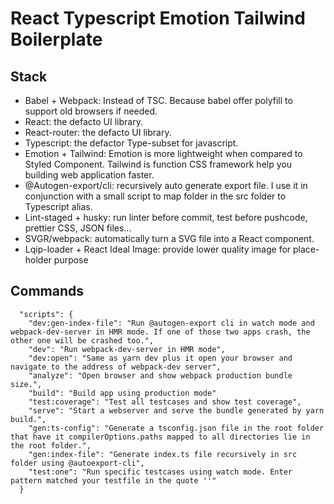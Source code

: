 # React Typescript Emotion Tailwind Boilerplate

## Stack

- Babel + Webpack: Instead of TSC. Because babel offer polyfill to support old browsers if needed.
- React: the defacto UI library.
- React-router: the defacto UI library.
- Typescript: the defactor Type-subset for javascript.
- Emotion + Tailwind: Emotion is more lightweight when compared to Styled Component. Tailwind is function CSS framework help you building web application faster.
- @Autogen-export/cli: recursively auto generate export file. I use it in conjunction with a small script to map folder in the src folder to Typescript alias.
- Lint-staged + husky: run linter before commit, test before pushcode, prettier CSS, JSON files...
- SVGR/webpack: automatically turn a SVG file into a React component.
- Lqip-loader + React Ideal Image: provide lower quality image for place-holder purpose

## Commands

```
  "scripts": {
    "dev:gen-index-file": "Run @autogen-export cli in watch mode and webpack-dev-server in HMR mode. If one of those two apps crash, the other one will be crashed too.",
    "dev": "Run webpack-dev-server in HMR mode",
    "dev:open": "Same as yarn dev plus it open your browser and navigate to the address of webpack-dev server",
    "analyze": "Open browser and show webpack production bundle size.",
    "build": "Build app using production mode"
    "test:coverage": "Test all testcases and show test coverage",
    "serve": "Start a webserver and serve the bundle generated by yarn build.",
    "gen:ts-config": "Generate a tsconfig.json file in the root folder that have it compilerOptions.paths mapped to all directories lie in the root folder.",
    "gen:index-file": "Generate index.ts file recursively in src folder using @autoexport-cli",
    "test:one": "Run specific testcases using watch mode. Enter pattern matched your testfile in the quote ''"
  }
```
